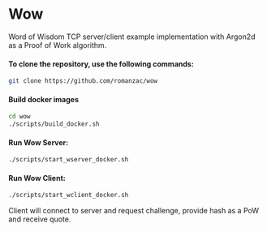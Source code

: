 # Wow

Word of Wisdom TCP server/client example implementation with Argon2d as a Proof of Work algorithm.

#### To clone the repository, use the following commands:

```sh
git clone https://github.com/romanzac/wow
```

#### Build docker images
```sh
cd wow
./scripts/build_docker.sh 
```

#### Run Wow Server:
```sh
./scripts/start_wserver_docker.sh
```

#### Run Wow Client:
```sh
./scripts/start_wclient_docker.sh
```
Client will connect to server and request challenge, provide hash as a PoW and receive quote. 



